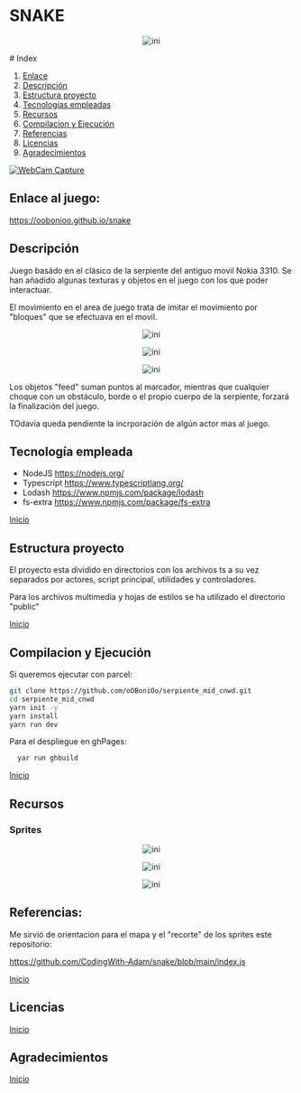 # SNAKE

<p align='center'><img src="./public/imgs/snake_logo.jpg" alt= "ini"></p>
<div id='id0'/>
# Index

1. [Enlace](#id1)
2. [Descripción](#id2)
3. [Estructura proyecto](#id4)
4. [Tecnologías empleadas](#id3)
5. [Recursos](#id5)
6. [Compilacion y Ejecución](#id6)
7. [Referencias](#id7)
8. [Licencias](#id7)
9. [Agradecimientos](#id8)

[![WebCam Capture](https://img.youtube.com/vi/OYXPH796qXE/0.jpg)](https://www.youtube.com/embed/OYXPH796qXE?start=127)

<div id='id1'/>

## Enlace al juego:

<a href='https://oobonioo.github.io/snake'>https://oobonioo.github.io/snake</a>

<div id='id2'/>

## Descripción

<p>Juego basádo en el clásico de la serpiente del antiguo movil Nokia 3310. Se han añadido algunas texturas y objetos en el juego con los que poder interactuar.</p>

<p>El movimiento en el area de juego trata de imitar el movimiento por "bloques" que se efectuava en el movil. </p>
<p align='center'><img src="./public/imgs/gameOver1.png" alt= "ini"></p>
<p align='center'><img src="./public/imgs/gameOver2.png" alt= "ini"></p>
<p align='center'><img src="./public/imgs/gameOver3.png" alt= "ini"></p>
<p>Los objetos "feed" suman puntos al marcador, mientras que cualquier choque con un obstáculo, borde o el propio cuerpo de la serpiente, forzará la finalización del juego. </p>

<p>TOdavia queda pendiente la incrporación de algún actor mas al juego.</p>

<div id='id3'/>

## Tecnología empleada

- NodeJS https://nodejs.org/
- Typescript https://www.typescriptlang.org/
- Lodash https://www.npmjs.com/package/lodash
- fs-extra https://www.npmjs.com/package/fs-extra

[Inicio](#id0)

<div id='id4'/>

## Estructura proyecto

<p>El proyecto esta dividido en directorios con los archivos ts a su vez separados por actores, script principal, utilidades y controladores.
  
  Para los archivos multimedia y hojas de estilos se ha utilizado el directorio "public"</p>

[Inicio](#id0)

<div id='id5'/>

## Compilacion y Ejecución

Si queremos ejecutar con parcel:

```sh
git clone https://github.com/oOBoniOo/serpiente_mid_cnwd.git
cd serpiente_mid_cnwd
yarn init -y
yarn install
yarn run dev
```

Para el despliegue en ghPages:

```sh
  yar run ghbuild
```

[Inicio](#id0)

<div id='id6'/>

## Recursos

### Sprites

<p align='center'><img src="./public/imgs/snake_64.png" alt= "ini"></p>
<p align='center'><img src="./public/imgs/numbers.png" alt= "ini"></p>
<p align='center'><img src="./public/imgs/walls.png" alt= "ini"></p>

<div id='id7'/>

## Referencias:

Me sirvió de orientacion para el mapa y el "recorte" de los sprites este repositorio:

<a href='  https://github.com/CodingWith-Adam/snake/blob/main/index.js
'> https://github.com/CodingWith-Adam/snake/blob/main/index.js
</a>

[Inicio](#id0)

<div id='id7'/>

## Licencias

[Inicio](#id0)

<div id='id8'/>

## Agradecimientos

[Inicio](#id0)
